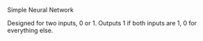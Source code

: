 Simple Neural Network

Designed for two inputs, 0 or 1.
Outputs 1 if both inputs are 1, 0 for everything else.


